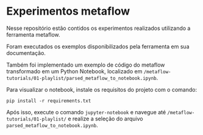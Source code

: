 # Experimentos metaflow

Nesse repositório estão contidos os experimentos realizados utilizando a ferramenta metaflow.

Foram executados os exemplos disponibilizados pela ferramenta em sua documentação.

Também foi implementado um exemplo de código do metaflow transformado em um Python Notebook, localizado em `/metaflow-tutorials/01-playlist/parsed_metaflow_to_notebook.ipynb`.

Para visualizar o notebook, instale os requisitos do projeto com o comando:
```
pip install -r requirements.txt
```

Após isso, execute o comando `jupyter-notebook` e navegue até `/metaflow-tutorials/01-playlist/` e realize a seleção do arquivo `parsed_metaflow_to_notebook.ipynb`.
